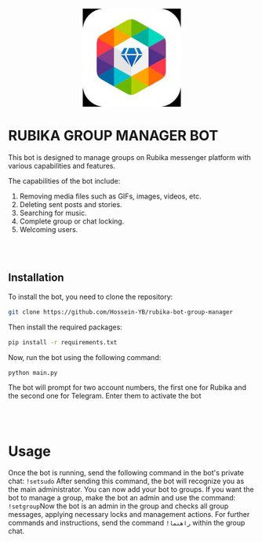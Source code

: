 <p align="center">
    <img alt="rubika logo." src="./img/r1.png" style="width:200px;">
</p>


# RUBIKA GROUP MANAGER BOT
This bot is designed to manage groups on Rubika messenger platform with various capabilities and features.

The capabilities of the bot include:

1. Removing media files such as GIFs, images, videos, etc.
2. Deleting sent posts and stories.
3. Searching for music.
4. Complete group or chat locking.
5. Welcoming users.


<br>
</br>

## Installation

To install the bot, you need to clone the repository:
```bash
git clone https://github.com/Hossein-YB/rubika-bot-group-manager
```
Then install the required packages:
```bash
pip install -r requirements.txt
```
Now, run the bot using the following command:
```bash
python main.py
```
The bot will prompt for two account numbers, the first one for Rubika and the second one for Telegram. Enter them to activate the bot

<br>
</br>

# Usage

Once the bot is running, send the following command in the bot's private chat: ```!setsudo``` After sending this command, the bot will recognize you as the main administrator.
You can now add your bot to groups. If you want the bot to manage a group, make the bot an admin and use the command:
```!setgroup```Now the bot is an admin in the group and checks all group messages, applying necessary locks and management actions. For further commands and instructions, send the command ```!راهنما``` within the group chat.
